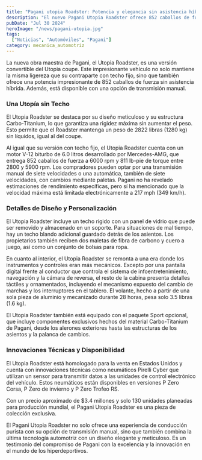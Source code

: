 ```yaml
---
title: "Pagani utopia Roadster: Potencia y elegancia sin asistencia híbrida"
description: "El nuevo Pagani Utopia Roadster ofrece 852 caballos de fuerza, un motor V-12 biturbo y una opción de transmisión manual, todo en un elegante diseño convertible."
pubDate: "Jul 30 2024"
heroImage: "/news/pagani-utopia.jpg"
tags:
  ["Noticias", "Automóviles", "Pagani"]
category: mecanica_automotriz
---
```


La nueva obra maestra de Pagani, el Utopia Roadster, es una versión convertible del Utopia coupe. Este impresionante vehículo no solo mantiene la misma ligereza que su contraparte con techo fijo, sino que también ofrece una potencia impresionante de 852 caballos de fuerza sin asistencia híbrida. Además, está disponible con una opción de transmisión manual.

### Una Utopía sin Techo

El Utopia Roadster se destaca por su diseño meticuloso y su estructura Carbo-Titanium, lo que garantiza una rigidez máxima sin aumentar el peso. Esto permite que el Roadster mantenga un peso de 2822 libras (1280 kg) sin líquidos, igual al del coupe.

Al igual que su versión con techo fijo, el Utopia Roadster cuenta con un motor V-12 biturbo de 6.0 litros desarrollado por Mercedes-AMG, que entrega 852 caballos de fuerza a 6000 rpm y 811 lb-pie de torque entre 2800 y 5900 rpm. Los compradores pueden optar por una transmisión manual de siete velocidades o una automática, también de siete velocidades, con cambios mediante paletas. Pagani no ha revelado estimaciones de rendimiento específicas, pero sí ha mencionado que la velocidad máxima está limitada electrónicamente a 217 mph (349 km/h).

### Detalles de Diseño y Personalización

El Utopia Roadster incluye un techo rígido con un panel de vidrio que puede ser removido y almacenado en un soporte. Para situaciones de mal tiempo, hay un techo blando adicional guardado detrás de los asientos. Los propietarios también reciben dos maletas de fibra de carbono y cuero a juego, así como un conjunto de bolsas para ropa.

En cuanto al interior, el Utopia Roadster se remonta a una era donde los instrumentos y controles eran más mecánicos. Excepto por una pantalla digital frente al conductor que controla el sistema de infoentretenimiento, navegación y la cámara de reversa, el resto de la cabina presenta detalles táctiles y ornamentados, incluyendo el mecanismo expuesto del cambio de marchas y los interruptores en el tablero. El volante, hecho a partir de una sola pieza de aluminio y mecanizado durante 28 horas, pesa solo 3.5 libras (1.6 kg).

El Utopia Roadster también está equipado con el paquete Sport opcional, que incluye componentes exclusivos hechos del material Carbo-Titanium de Pagani, desde los alerones exteriores hasta las estructuras de los asientos y la palanca de cambios.

### Innovaciones Técnicas y Disponibilidad

El Utopia Roadster está homologado para la venta en Estados Unidos y cuenta con innovaciones técnicas como neumáticos Pirelli Cyber que utilizan un sensor para transmitir datos a las unidades de control electrónico del vehículo. Estos neumáticos están disponibles en versiones P Zero Corsa, P Zero de invierno y P Zero Trofeo RS.

Con un precio aproximado de $3.4 millones y solo 130 unidades planeadas para producción mundial, el Pagani Utopia Roadster es una pieza de colección exclusiva.

El Pagani Utopia Roadster no solo ofrece una experiencia de conducción purista con su opción de transmisión manual, sino que también combina la última tecnología automotriz con un diseño elegante y meticuloso. Es un testimonio del compromiso de Pagani con la excelencia y la innovación en el mundo de los hiperdeportivos.